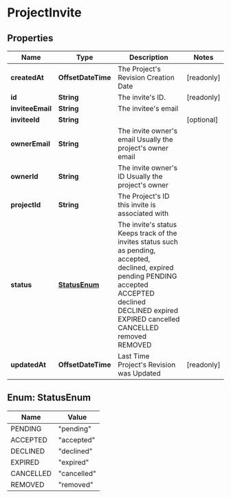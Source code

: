 

# ProjectInvite


## Properties

| Name | Type | Description | Notes |
|------------ | ------------- | ------------- | -------------|
|**createdAt** | **OffsetDateTime** | The Project&#39;s Revision Creation Date |  [readonly] |
|**id** | **String** | The invite&#39;s ID. |  [readonly] |
|**inviteeEmail** | **String** | The invitee&#39;s email |  |
|**inviteeId** | **String** |  |  [optional] |
|**ownerEmail** | **String** | The invite owner&#39;s email Usually the project&#39;s owner email |  |
|**ownerId** | **String** | The invite owner&#39;s ID Usually the project&#39;s owner |  |
|**projectId** | **String** | The Project&#39;s ID this invite is associated with |  |
|**status** | [**StatusEnum**](#StatusEnum) | The invite&#39;s status Keeps track of the invites status such as pending, accepted, declined, expired pending PENDING accepted ACCEPTED declined DECLINED expired EXPIRED cancelled CANCELLED removed REMOVED |  |
|**updatedAt** | **OffsetDateTime** | Last Time Project&#39;s Revision was Updated |  [readonly] |



## Enum: StatusEnum

| Name | Value |
|---- | -----|
| PENDING | &quot;pending&quot; |
| ACCEPTED | &quot;accepted&quot; |
| DECLINED | &quot;declined&quot; |
| EXPIRED | &quot;expired&quot; |
| CANCELLED | &quot;cancelled&quot; |
| REMOVED | &quot;removed&quot; |



